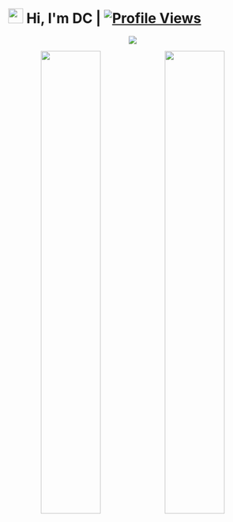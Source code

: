 # <img src="https://raw.githubusercontent.com/MartinHeinz/MartinHeinz/master/wave.gif" width="30px"> Hi, I'm DC | [![Profile Views](https://gpvc.arturio.dev/dcowner)](https://github.com/dcowner)

<p align="center">
  <a href="https://t.me/DisneyCinemas"><img src="https://github.com/dcowner/DC-Owner/blob/main/Resources/Spidey.gif"></a>
    </p>
<p align="center">
    <img
        width="49%"
        src="https://github-readme-stats.vercel.app/api?username=dcowner&count_private=true&include_all_commits=true&show_icons=true&theme=tokyonight&custom_title=GitHub+Stats"
    />
    <img
        width="49%"
        src="https://github-readme-streak-stats.herokuapp.com?user=dcowner&theme=tokyonight"
    />
</p>
